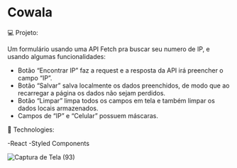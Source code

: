 <h1>Cowala</h1>

💻 Projeto:

Um formulário usando uma API Fetch pra buscar seu numero de IP, e usando algumas funcionalidades:

- Botão “Encontrar IP”  faz a request e a resposta da API irá preencher o campo “IP”.
- Botão “Salvar”  salva localmente os dados preenchidos, de modo que ao recarregar a página os dados não sejam perdidos.
- Botão “Limpar”  limpa todos os campos em tela e também limpar os dados locais armazenados.
- Campos de “IP” e “Celular” possuem máscaras.

🔧 Technologies:

-React
-Styled Components

![Captura de Tela (93)](https://user-images.githubusercontent.com/83783563/150696383-8c6a057c-c91f-430e-9c03-75fe3087af43.png)

